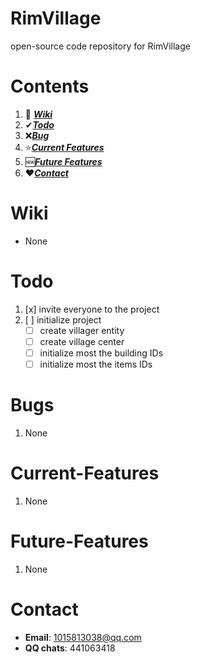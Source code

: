 # RimVillage
open-source code repository for RimVillage

# Contents
1. 📕 [***Wiki***](#Wiki)
2. ✔[***Todo***](#Todo)
3. ❌[***Bug***](#Bug)
4. ⭐[***Current Features***](#Current-Features)
5. 🆕[***Future Features***](#Future-Features)
6. ❤[***Contact***](#Contact)

# Wiki
- None

# Todo
1. [x] invite everyone to the project
2. [ ] initialize project
    - [ ] create villager entity
    - [ ] create village center
    - [ ] initialize most the building IDs
    - [ ] initialize most the items IDs

# Bugs
1. None

# Current-Features
1. None

# Future-Features
1. None

# Contact
- **Email**: 1015813038@qq.com
- **QQ chats**: 441063418
